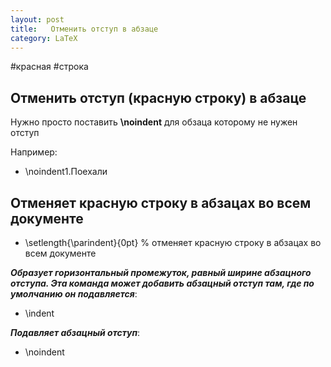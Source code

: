 ```yaml
---
layout: post
title:   Отменить отступ в абзаце
category: LaTeX
---
```


#красная #строка

## Отменить отступ (красную строку) в абзаце

Нужно просто поставить **\noindent** для обзаца которому не нужен отступ

Например:

- \noindent1.Поехали

## Отменяет красную строку в абзацах во всем документе

- \setlength{\parindent}{0pt}  % отменяет красную строку в абзацах во всем документе

***Образует горизонтальный промежуток, равный ширине абзацного отступа. Эта команда может добавить абзацный отступ там, где по умолчанию он подавляется***:

- \indent

***Подавляет абзацный отступ***:

- \noindent
